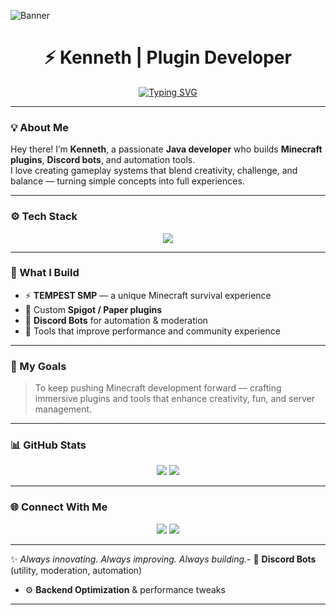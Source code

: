 <!-- Banner -->
![Banner](https://i.imgur.com/EYVjE4Y.png) <!-- Replace this with your actual banner URL once uploaded -->

<h1 align="center">⚡ Kenneth | Plugin Developer</h1>

<!-- Animated Typing Effect -->
<p align="center">
  <a href="https://github.com/DenverCoder1/readme-typing-svg">
    <img src="https://readme-typing-svg.herokuapp.com?font=Fira+Code&pause=1000&color=A682FF&center=true&vCenter=true&width=450&lines=Minecraft+Plugin+Developer;Discord+Bot+Creator;Automation+Enthusiast;Creator+of+TEMPEST+SMP;Always+Learning+%26+Building!" alt="Typing SVG" />
  </a>
</p>

---

### 💡 About Me
Hey there! I’m **Kenneth**, a passionate **Java developer** who builds **Minecraft plugins**, **Discord bots**, and automation tools.  
I love creating gameplay systems that blend creativity, challenge, and balance — turning simple concepts into full experiences.  

---

### ⚙️ Tech Stack
<p align="center">
  <img src="https://skillicons.dev/icons?i=java,gradle,maven,idea,git,github,discord,bots,replit" />
</p>

---

### 🧱 What I Build
- ⚡ **TEMPEST SMP** — a unique Minecraft survival experience  
- 🧩 Custom **Spigot / Paper plugins**  
- 🤖 **Discord Bots** for automation & moderation  
- 🧠 Tools that improve performance and community experience  

---

### 🚀 My Goals
> To keep pushing Minecraft development forward — crafting immersive plugins and tools that enhance creativity, fun, and server management.

---

### 📊 GitHub Stats
<p align="center">
  <img src="https://github-readme-stats.vercel.app/api?username=Kenneth28483&show_icons=true&theme=tokyonight" />
  <img src="https://github-readme-streak-stats.herokuapp.com/?user=Kenneth28483&theme=tokyonight" />
</p>

---

### 🌐 Connect With Me
<p align="center">
  <a href="https://discord.gg/"><img src="https://img.shields.io/badge/Join%20My%20Discord-5865F2?style=for-the-badge&logo=discord&logoColor=white"/></a>
  <a href="https://github.com/Kenneth28483"><img src="https://img.shields.io/badge/GitHub-181717?style=for-the-badge&logo=github&logoColor=white"/></a>
</p>

---

✨ *Always innovating. Always improving. Always building.*- 🤖 **Discord Bots** (utility, moderation, automation)  
- ⚙️ **Backend Optimization** & performance tweaks  

---


